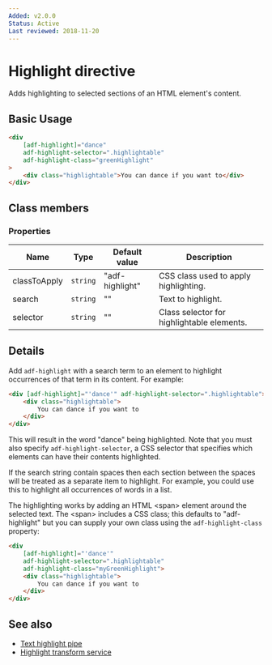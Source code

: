 ```yaml
---
Added: v2.0.0
Status: Active
Last reviewed: 2018-11-20
---
```


# Highlight directive

Adds highlighting to selected sections of an HTML element's content.

## Basic Usage

```HTML
<div
    [adf-highlight]="dance"
    adf-highlight-selector=".highlightable"
    adf-highlight-class="greenHighlight"
>
    <div class="highlightable">You can dance if you want to</div>
</div>
```

## Class members

### Properties

| Name | Type | Default value | Description |
| ---- | ---- | ------------- | ----------- |
| classToApply | `string` | "adf-highlight" | CSS class used to apply highlighting. |
| search | `string` | "" | Text to highlight. |
| selector | `string` | "" | Class selector for highlightable elements. |

## Details

Add `adf-highlight` with a search term to an element to highlight occurrences
of that term in its content. For example:

```HTML
<div [adf-highlight]="'dance'" adf-highlight-selector=".highlightable">
    <div class="highlightable">
        You can dance if you want to
    </div>
</div>
```

This will result in the word "dance" being highlighted. Note that you must also
specify `adf-highlight-selector`, a CSS selector that specifies which
elements can have their contents highlighted.

If the search string contain spaces then each section between the spaces will
be treated as a separate item to highlight. For example, you could use this to
highlight all occurrences of words in a list.

The highlighting works by adding an HTML &lt;span> element around the
selected text. The &lt;span> includes a CSS class; this defaults to
"adf-highlight" but you can supply your own class using the `adf-highlight-class`
property:

```HTML
<div
    [adf-highlight]="'dance'"
    adf-highlight-selector=".highlightable"
    adf-highlight-class="myGreenHighlight">
    <div class="highlightable">
        You can dance if you want to
    </div>
</div>
```

## See also

-   [Text highlight pipe](text-highlight.pipe.md)
-   [Highlight transform service](highlight-transform.service.md)
